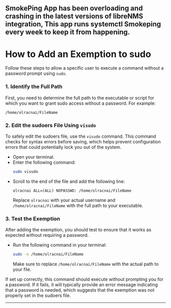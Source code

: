 ## SmokePing App has been overloading and crashing in the latest versions of libreNMS integration, This app runs systemctl Smokeping every week to keep it from happening.

# How to Add an Exemption to sudo

Follow these steps to allow a specific user to execute a command without a password prompt using `sudo`.

### 1. Identify the Full Path
First, you need to determine the full path to the executable or script for which you want to grant sudo access without a password. For example:
```
/home/olracnai/FileName
```

### 2. Edit the sudoers File Using `visudo`
To safely edit the sudoers file, use the `visudo` command. This command checks for syntax errors before saving, which helps prevent configuration errors that could potentially lock you out of the system.

- Open your terminal.
- Enter the following command:
  ```bash
  sudo visudo
  ```
- Scroll to the end of the file and add the following line:
  ```
  olracnai ALL=(ALL) NOPASSWD: /home/olracnai/FileName
  ```
  Replace `olracnai` with your actual username and `/home/olracnai/FileName` with the full path to your executable.

### 3. Test the Exemption
After adding the exemption, you should test to ensure that it works as expected without requiring a password.

- Run the following command in your terminal:
  ```bash
  sudo -n /home/olracnai/FileName
  ```
  Make sure to replace `/home/olracnai/FileName` with the actual path to your file.

If set up correctly, this command should execute without prompting you for a password. If it fails, it will typically provide an error message indicating that a password is needed, which suggests that the exemption was not properly set in the sudoers file.

--- 

